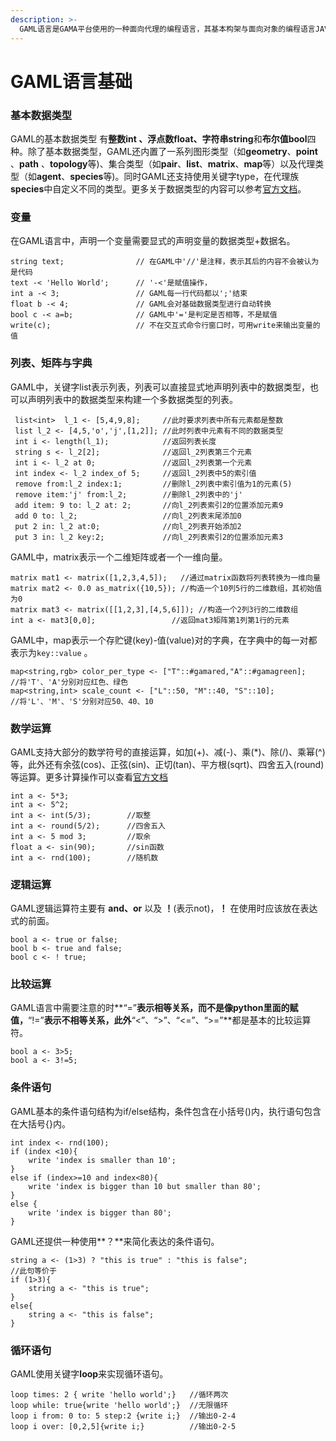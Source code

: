 ```yaml
---
description: >-
  GAML语言是GAMA平台使用的一种面向代理的编程语言，其基本构架与面向对象的编程语言JAVA类似，两者有许多共通之处，GAML语言在JAVA的技术上实现了一系列方便进行模拟的代理功能，如族、代理技能等等
---
```


# GAML语言基础

### 基本数据类型

GAML的基本数据类型 有**整数int 、浮点数float、字符串string**和**布尔值bool**四种。除了基本数据类型，GAML还内置了一系列图形类型（如**geometry**、**point** 、**path** 、**topology**等\)、集合类型（如**pair**、**list**、**matrix**、**map**等）以及代理类型（如**agent**、**species**等\)。同时GAML还支持使用关键字type，在代理族**species**中自定义不同的类型。更多关于数据类型的内容可以参考[官方文档](https://gama-platform.github.io/wiki/DataTypes)。

### 变量

在GAML语言中，声明一个变量需要显式的声明变量的数据类型+数据名。

```text
string text;                // 在GAML中'//'是注释，表示其后的内容不会被认为是代码                                               
text -< 'Hello World';      // '-<'是赋值操作，
int a -< 3;                 // GAML每一行代码都以';'结束
float b -< 4;               // GAML会对基础数据类型进行自动转换
bool c -< a=b;              // GAML中'='是判定是否相等，不是赋值
write(c);                   // 不在交互式命令行窗口时，可用write来输出变量的值
```

### 列表、矩阵与字典

GAML中，关键字list表示列表，列表可以直接显式地声明列表中的数据类型，也可以声明列表中的数据类型来构建一个多数据类型的列表。

```text
 list<int>  l_1 <- [5,4,9,8];     //此时要求列表中所有元素都是整数
 list l_2 <- [4,5,'o','j',[1,2]]; //此时列表中元素有不同的数据类型 
 int i <- length(l_1);            //返回列表长度
 string s <- l_2[2];              //返回l_2列表第三个元素
 int i <- l_2 at 0;               //返回l_2列表第一个元素
 int index <- l_2 index_of 5;     //返回l_2列表中5的索引值
 remove from:l_2 index:1;         //删除l_2列表中索引值为1的元素(5)
 remove item:'j' from:l_2;        //删除l_2列表中的'j'
 add item: 9 to: l_2 at: 2;       //向l_2列表索引2的位置添加元素9
 add 0 to: l_2;                   //向l_2列表末尾添加0
 put 2 in: l_2 at:0;              //向l_2列表开始添加2
 put 3 in: l_2 key:2;             //向l_2列表索引2的位置添加元素3
```

GAML中，matrix表示一个二维矩阵或者一个一维向量。

```text
matrix mat1 <- matrix([1,2,3,4,5]);   //通过matrix函数将列表转换为一维向量
matrix mat2 <- 0.0 as_matrix({10,5}); //构造一个10列5行的二维数组，其初始值为0
matrix mat3 <- matrix([[1,2,3],[4,5,6]]); //构造一个2列3行的二维数组
int a <- mat3[0,0];                 //返回mat3矩阵第1列第1行的元素              
```

GAML中，map表示一个存贮键\(key\)-值\(value\)对的字典，在字典中的每一对都表示为`key::value` 。

```text
map<string,rgb> color_per_type <- ["T"::#gamared,"A"::#gamagreen];   //将'T'、'A'分别对应红色、绿色
map<string,int> scale_count <- ["L"::50, "M"::40, "S"::10];          //将'L'、'M'、'S'分别对应50、40、10
```

### 数学运算

GAML支持大部分的数学符号的直接运算，如加\(+\)、减\(-\)、乘\(\*\)、除\(/\)、乘幂\(^\)等，此外还有余弦\(cos\)、正弦\(sin\)、正切\(tan\)、平方根\(sqrt\)、四舍五入\(round\)等运算。更多计算操作可以查看[官方文档](https://gama-platform.github.io/wiki/Operators)

```text
int a <- 5*3;
int a <- 5^2;              
int a <- int(5/3);        //取整
int a <- round(5/2);      //四舍五入
int a <- 5 mod 3;         //取余
float a <- sin(90);       //sin函数
int a <- rnd(100);        //随机数
```

### 逻辑运算

GAML逻辑运算符主要有 **and、or** 以及 **！**\(表示not\)，**！** 在使用时应该放在表达式的前面。

```text
bool a <- true or false;
bool b <- true and false;
bool c <- ! true;
```

### 比较运算

GAML语言中需要注意的时**“=”**表示相等关系，而不是像python里面的赋值，**“!=”**表示不相等关系，此外**“&lt;”、“&gt;”、“&lt;=”、“&gt;=”**都是基本的比较运算符。

```text
bool a <- 3>5;
bool a <- 3!=5;
```

### 条件语句

GAML基本的条件语句结构为if/else结构，条件包含在小括号\(\)内，执行语句包含在大括号{}内。

```text
int index <- rnd(100);
if (index <10){
    write 'index is smaller than 10';
}
else if (index>=10 and index<80){
    write 'index is bigger than 10 but smaller than 80';
}
else {
    write 'index is bigger than 80';
}
```

GAML还提供一种使用**？**来简化表达的条件语句。

```text
string a <- (1>3) ? "this is true" : "this is false";
//此句等价于
if (1>3){
    string a <- "this is true";
}
else{
    string a <- "this is false";
}
```

### 循环语句

GAML使用关键字**loop**来实现循环语句。

```text
loop times: 2 { write 'hello world';}   //循环两次
loop while: true{write 'hello world';}  //无限循环
loop i from: 0 to: 5 step:2 {write i;}  //输出0-2-4
loop i over: [0,2,5]{write i;}          //输出0-2-5
```



